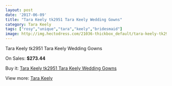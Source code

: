 ```yaml
---
layout: post
date: '2017-06-09'
title: "Tara Keely tk2951 Tara Keely Wedding Gowns"
category: Tara Keely
tags: ["rosy","unique","tara","keely","bridesmaid"]
image: http://img.hectodress.com/21036-thickbox_default/tara-keely-tk2951-tara-keely-wedding-gowns.jpg
---
```

Tara Keely tk2951 Tara Keely Wedding Gowns

On Sales: **$273.44**
<a href="https://www.hectodress.com/tara-keely/9641-tara-keely-tk2951-tara-keely-wedding-gowns.html"><amp-img layout="responsive" width="600" height="600" src="//img.hectodress.com/21036-thickbox_default/tara-keely-tk2951-tara-keely-wedding-gowns.jpg" alt="Tara Keely tk2951 Tara Keely Wedding Gowns 0" /></a>
<a href="https://www.hectodress.com/tara-keely/9641-tara-keely-tk2951-tara-keely-wedding-gowns.html"><amp-img layout="responsive" width="600" height="600" src="//img.hectodress.com/21039-thickbox_default/tara-keely-tk2951-tara-keely-wedding-gowns.jpg" alt="Tara Keely tk2951 Tara Keely Wedding Gowns 1" /></a>
<a href="https://www.hectodress.com/tara-keely/9641-tara-keely-tk2951-tara-keely-wedding-gowns.html"><amp-img layout="responsive" width="600" height="600" src="//img.hectodress.com/21038-thickbox_default/tara-keely-tk2951-tara-keely-wedding-gowns.jpg" alt="Tara Keely tk2951 Tara Keely Wedding Gowns 2" /></a>
<a href="https://www.hectodress.com/tara-keely/9641-tara-keely-tk2951-tara-keely-wedding-gowns.html"><amp-img layout="responsive" width="600" height="600" src="//img.hectodress.com/21037-thickbox_default/tara-keely-tk2951-tara-keely-wedding-gowns.jpg" alt="Tara Keely tk2951 Tara Keely Wedding Gowns 3" /></a>

Buy it: [Tara Keely tk2951 Tara Keely Wedding Gowns](https://www.hectodress.com/tara-keely/9641-tara-keely-tk2951-tara-keely-wedding-gowns.html "Tara Keely tk2951 Tara Keely Wedding Gowns")

View more: [Tara Keely](https://www.hectodress.com/159-tara-keely "Tara Keely")